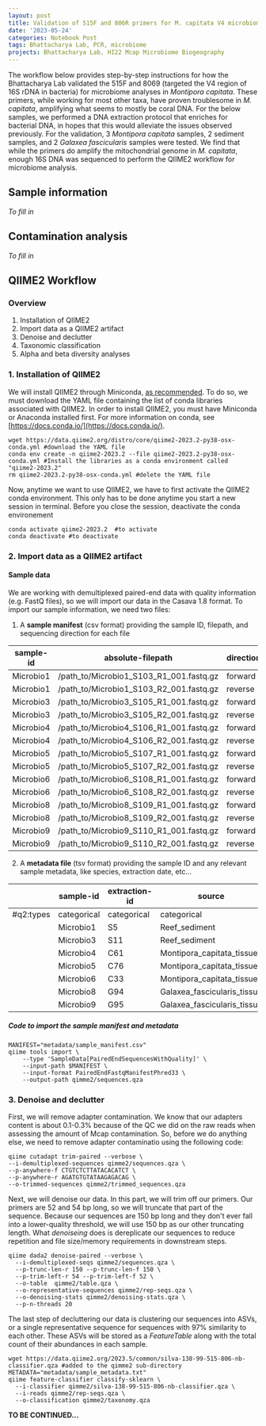 ```yaml
---  
layout: post  
title: Validation of 515F and 806R primers for M. capitata V4 microbiome analyses  
date: '2023-05-24'  
categories: Notebook Post  
tags: Bhattacharya Lab, PCR, microbiome  
projects: Bhattacharya Lab, HI22 Mcap Microbiome Biogeography  
---  
```


The workflow below provides step-by-step instructions for how the Bhattacharya Lab validated the 515F and 8069 (targeted the V4 region of 16S rDNA in bacteria) for microbiome analyses in *Montipora capitata*. These primers, while working for most other taxa, have proven troublesome in *M. capitata*, amplifying what seems to mostly be coral DNA. For the below samples, we performed a DNA extraction protocol that enriches for bacterial DNA, in hopes that this would alleviate the issues observed previously. For the validation, 3 *Montipora capitata* samples, 2 sediment samples, and 2 *Galaxea fascicularis* samples were tested. We find that while the primers do amplify the mitochondrial genome in *M. capitata*, enough 16S DNA was sequenced to perform the QIIME2 workflow for microbiome analysis.

## Sample information

*To fill in*

## Contamination analysis

*To fill in*

## QIIME2 Workflow

### Overview

1. Installation of QIIME2  
2. Import data as a QIIME2 artifact  
3. Denoise and declutter  
4. Taxonomic classification  
5. Alpha and beta diversity analyses

### 1. Installation of QIIME2  

We will install QIIME2 through Miniconda, [as recommended](https://docs.qiime2.org/2023.2/install/). To do so, we must download the YAML file containing the list of conda libraries associated with QIIME2. In order to install QIIME2, you must have Miniconda or Anaconda installed first. For more information on conda, see [https://docs.conda.io/](https://docs.conda.io/).  
```  
wget https://data.qiime2.org/distro/core/qiime2-2023.2-py38-osx-conda.yml #download the YAML file  
conda env create -n qiime2-2023.2 --file qiime2-2023.2-py38-osx-conda.yml #Install the libraries as a conda environment called "qiime2-2023.2"  
rm qiime2-2023.2-py38-osx-conda.yml #delete the YAML file  
```  
Now, anytime we want to use QIIME2, we have to first activate the QIIME2 conda environment. This only has to be done anytime you start a new session in terminal. Before you close the session, deactivate the conda environement  
```  
conda activate qiime2-2023.2  #to activate
conda deactivate #to deactivate  
```  

### 2. Import data as a QIIME2 artifact  

#### Sample data  
We are working with demultiplexed paired-end data with quality information (e.g. FastQ files), so we will import our data in the Casava 1.8 format. To import our sample information, we need two  files:  
1) A **sample manifest** (csv format) providing the sample ID, filepath, and sequencing direction for each file  

|sample-id|absolute-filepath|direction|  
|---|---|---| 
|Microbio1|/path_to/Microbio1_S103_R1_001.fastq.gz|forward|  
|Microbio1|/path_to/Microbio1_S103_R2_001.fastq.gz|reverse|  
|Microbio3|/path_to/Microbio3_S105_R1_001.fastq.gz|forward|  
|Microbio3|/path_to/Microbio3_S105_R2_001.fastq.gz|reverse|  
|Microbio4|/path_to/Microbio4_S106_R1_001.fastq.gz|forward|  
|Microbio4|/path_to/Microbio4_S106_R2_001.fastq.gz|reverse|  
|Microbio5|/path_to/Microbio5_S107_R1_001.fastq.gz|forward|  
|Microbio5|/path_to/Microbio5_S107_R2_001.fastq.gz|reverse|  
|Microbio6|/path_to/Microbio6_S108_R1_001.fastq.gz|forward|  
|Microbio6|/path_to/Microbio6_S108_R2_001.fastq.gz|reverse|  
|Microbio8|/path_to/Microbio8_S109_R1_001.fastq.gz|forward|  
|Microbio8|/path_to/Microbio8_S109_R2_001.fastq.gz|reverse|  
|Microbio9|/path_to/Microbio9_S110_R1_001.fastq.gz|forward|  
|Microbio9|/path_to/Microbio9_S110_R2_001.fastq.gz|reverse| 

2) A **metadata file** (tsv format) providing the sample ID and any relevant sample metadata, like species, extraction date, etc...  

||sample-id|extraction-id|source|collection-date|site-id|site-name|colony-id|microenvironment|rep-number|  
|---|---|---|---|---|---|---|---|---|---| 
|#q2:types|categorical|categorical|categorical|categorical|categorical|categorical|categorical|categorical|categorical|  
||Microbio1|S5|Reef_sediment|20220511|S2|KBay_Reef11_West|C3|Soil|R1|  
||Microbio3|S11|Reef_sediment|20220511|S1|KBay_Reef12_West|C3|Soil|R3|  
||Microbio4|C61|Montipora_capitata_tissue|20220511|S1|KBay_Reef12_West|C1|Middle|R2|  
||Microbio5|C76|Montipora_capitata_tissue|20220511|S2|KBay_Reef11_West|C1|Top|R2|  
||Microbio6|C33|Montipora_capitata_tissue|20220511|S2|KBay_Reef11_West|C3|Bottom|R2|  
||Microbio8|G94|Galaxea_fascicularis_tissue|20221006|T3|Dbtank|G94|Top|R1|  
||Microbio9|G95|Galaxea_fascicularis_tissue|20221006|T3|DBtank|G95|Top|R1|  

##### Code to import the sample manifest and metadata  
```  
MANIFEST="metadata/sample_manifest.csv"
qiime tools import \
    --type 'SampleData[PairedEndSequencesWithQuality]' \
    --input-path $MANIFEST \
    --input-format PairedEndFastqManifestPhred33 \
    --output-path qimme2/sequences.qza
```

### 3. Denoise and declutter  

First, we will remove adapter contamination. We know that our adapters content is about 0.1-0.3% because of the QC we did on the raw reads when assessing the amount of Mcap contamination. So, before we do anything else, we need to remove adapter contaminatio using the following code:  
```  
qiime cutadapt trim-paired --verbose \
--i-demultiplexed-sequences qimme2/sequences.qza \
--p-anywhere-f CTGTCTCTTATACACATCT \
--p-anywhere-r AGATGTGTATAAGAGACAG \
--o-trimmed-sequences qimme2/trimmed_sequences.qza
```  

Next, we will denoise our data. In this part, we will trim off our primers. Our primers are 52 and 54 bp long, so we will truncate that part of the sequence. Because our sequences are 150 bp long and they don't ever fall into a lower-quality threshold, we will use 150 bp as our other truncating length. What *denoiseing* does is dereplicate our sequences to reduce repetition and file size/memory requirements in downstream steps.  
```  
qiime dada2 denoise-paired --verbose \  
  --i-demultiplexed-seqs qimme2/sequences.qza \
  --p-trunc-len-r 150 --p-trunc-len-f 150 \
  --p-trim-left-r 54 --p-trim-left-f 52 \
  --o-table  qimme2/table.qza \
  --o-representative-sequences qimme2/rep-seqs.qza \
  --o-denoising-stats qimme2/denoising-stats.qza \
  --p-n-threads 20
```

The last step of decluttering our data is clustering our sequences into ASVs, or a single representative sequence for sequences with 97% similarity to each other. These ASVs will be stored as a *FeatureTable* along with the total count of their abundances in each sample.  
```
wget https://data.qiime2.org/2023.5/common/silva-138-99-515-806-nb-classifier.qza #added to the qimme2 sub-directory
METADATA="metadata/sample_metadata.txt"
qiime feature-classifier classify-sklearn \
  --i-classifier qimme2/silva-138-99-515-806-nb-classifier.qza \
  --i-reads qimme2/rep-seqs.qza \
  --o-classification qimme2/taxonomy.qza
```

**TO BE CONTINUED...**

